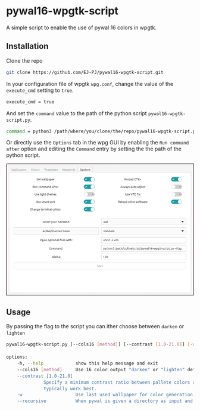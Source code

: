 # pywal16-wpgtk-script

A simple script to enable the use of pywal 16 colors in wpgtk.

## Installation 

Clone the repo
```bash
git clone https://github.com/EJ-PJ/pywal16-wpgtk-script.git
```

In your configuration file of wpgtk `wpg.conf`, change the value of the `execute_cmd` setting to `true`.

```bash
execute_cmd = true
```

And set the `command` value to the path of the python script `pywal16-wpgtk-script.py`.

```bash
command = python3 /path/where/you/clone/the/repo/pywal16-wpgtk-script.py --flag/s
```

Or directly use the `Options` tab in the wpg GUI by enabling the `Run command after` 
option and editing the `Command` entry by setting the the path of the python script.

<img src="./wpgtk-gui-example.png" alt="wpgtk gui example" width="700">


## Usage 

By passing the flag to the script you can ither choose between `darken` or `lighten` 

```bash
pywal16-wpgtk-script.py [--cols16 [method]] [--contrast [1.0-21.0]] [-w] [--recursive]

options:
    -h, --help            show this help message and exit
    --cols16 [method]     Use 16 color output "darken" or "lighten" default: darken"
    --contrast [1.0-21.0]
			  Specify a minimum contrast ratio between pallete colors and the source image according to W3 contrast specifications. Values between 1.5-4.5
			  typically work best.
    -w                    Use last used wallpaper for color generation.
    --recursive           When pywal is given a directory as input and this flag is used: Search for images recursively in subdirectories instead of the root only.
```
